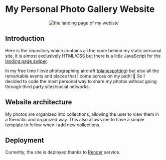 # My Personal Photo Gallery Website

<p align="center">
  <img src="" alt="the landing page of my webiste">
</p>

## Introduction
Here is the repository which contains all the code behind my static personal site, it is almost exclusively HTML/CSS but there is a little JavaScript for the [landing page swiper](https://swiperjs.com/).

In my free time I love photographing aircraft ([planespotting](https://en.wikipedia.org/wiki/Aircraft_spotting)) but also all the remarkable events and places that I come across on my path! 🙂
So I decided to code the most personal way to share my photos without going through third party sites/social networks.

## Website architecture
My photos are organized into collections, allowing the user to view them in a thematic and organized way. This also allows me to have a simple template to follow when I add new collections.

## Deployment
Currently, the site is deployed thanks to [Render](https://render.com/) service.